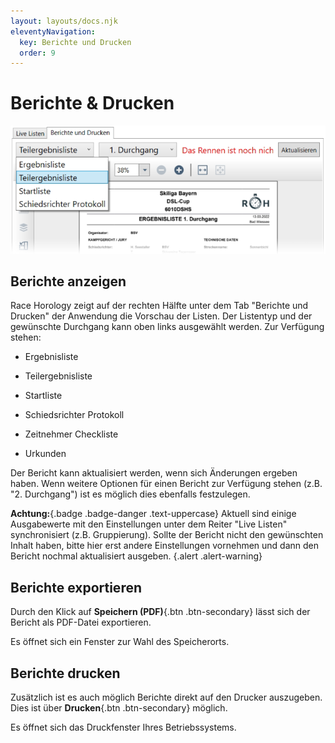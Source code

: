 ```yaml
---
layout: layouts/docs.njk
eleventyNavigation:
  key: Berichte und Drucken
  order: 9
---
```


# Berichte & Drucken

![Listen](../../assets/images/de/berichte_drucken.png)

## Berichte anzeigen

Race Horology zeigt auf der rechten Hälfte unter dem Tab "Berichte und Drucken" der Anwendung die Vorschau der Listen. Der Listentyp und der gewünschte Durchgang kann oben links ausgewählt werden. Zur Verfügung stehen:

-	Ergebnisliste

- Teilergebnisliste 

- Startliste

-	Schiedsrichter Protokoll

- Zeitnehmer Checkliste

- Urkunden

Der Bericht kann aktualisiert werden, wenn sich Änderungen ergeben haben. Wenn weitere Optionen für einen Bericht zur Verfügung stehen (z.B. "2. Durchgang") ist es möglich dies ebenfalls festzulegen. 

**Achtung:**{.badge .badge-danger .text-uppercase} Aktuell sind einige Ausgabewerte mit den Einstellungen unter dem Reiter "Live Listen" synchronisiert (z.B. Gruppierung). Sollte der Bericht nicht den gewünschten Inhalt haben, bitte hier erst andere Einstellungen vornehmen und dann den Bericht nochmal aktualisiert ausgeben. {.alert .alert-warning}

## Berichte exportieren

Durch den Klick auf **Speichern (PDF)**{.btn .btn-secondary} lässt sich der Bericht als PDF-Datei exportieren. 

Es öffnet sich ein Fenster zur Wahl des Speicherorts.

## Berichte drucken

Zusätzlich ist es auch möglich Berichte direkt auf den Drucker auszugeben. Dies ist über **Drucken**{.btn .btn-secondary} möglich.

Es öffnet sich das Druckfenster Ihres Betriebssystems. 